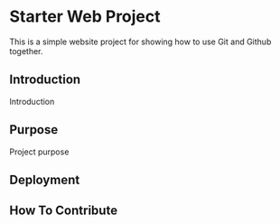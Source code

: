 # Starter Web Project

This is a simple website project for showing how to use Git and Github together.

## Introduction

Introduction

## Purpose

Project purpose

## Deployment

## How To Contribute
